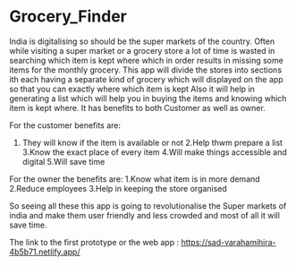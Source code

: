 # Grocery_Finder
India is digitalising so should be the super markets of the country.
Often while visiting a super market or a grocery store a lot of time is wasted in searching which item is kept where
which in order results in missing some items for the monthly grocery. 
This app will divide the stores into sections ith each having a separate kind of grocery which will displayed on the app so that you can exactly where which item is kept
Also it will help in generating a list which will help you in buying the items and knowing which item is kept where.
It has benefits to both Customer as well as owner.

For the customer benefits are:
1. They will know if the item is available or not
2.Help thwm prepare a list
3.Know the exact place of every item
4.Will make things accessible and digital
5.Will save time

For the owner the benefits are:
1.Know what item is in more demand
2.Reduce employees
3.Help in keeping the store organised

So seeing all these this app is going to revolutionalise the Super markets of india and make them user friendly and less crowded and
most of all it will save time.

The link to the first prototype or the web app : https://sad-varahamihira-4b5b71.netlify.app/
